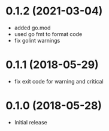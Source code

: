 # 0.1.2 (2021-03-04)

- added go.mod
- used go fmt to format code
- fix golint warnings

# 0.1.1 (2018-05-29)

- fix exit code for warning and critical

# 0.1.0 (2018-05-28)

- Initial release

